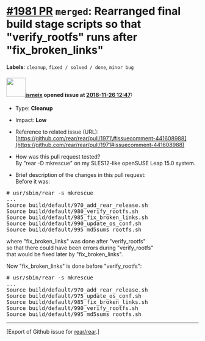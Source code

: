 [\#1981 PR](https://github.com/rear/rear/pull/1981) `merged`: Rearranged final build stage scripts so that "verify\_rootfs" runs after "fix\_broken\_links"
===========================================================================================================================================================

**Labels**: `cleanup`, `fixed / solved / done`, `minor bug`

#### <img src="https://avatars.githubusercontent.com/u/1788608?u=925fc54e2ce01551392622446ece427f51e2f0ce&v=4" width="50">[jsmeix](https://github.com/jsmeix) opened issue at [2018-11-26 12:47](https://github.com/rear/rear/pull/1981):

-   Type: **Cleanup**

-   Impact: **Low**

-   Reference to related issue (URL):  
    [https://github.com/rear/rear/pull/1971\#issuecomment-441608988](https://github.com/rear/rear/pull/1971#issuecomment-441608988)

-   How was this pull request tested?  
    By "rear -D mkrescue" on my SLES12-like openSUSE Leap 15.0 system.

-   Brief description of the changes in this pull request:  
    Before it was:

<pre>
# usr/sbin/rear -s mkrescue
...
Source build/default/970_add_rear_release.sh
Source build/default/980_verify_rootfs.sh
Source build/default/985_fix_broken_links.sh
Source build/default/990_update_os_conf.sh
Source build/default/995_md5sums_rootfs.sh
</pre>

where "fix\_broken\_links" was done after "verify\_rootfs"  
so that there could have been errors during "verify\_rootfs"  
that would be fixed later by "fix\_broken\_links".

Now "fix\_broken\_links" is done before "verify\_rootfs":

<pre>
# usr/sbin/rear -s mkrescue
...
Source build/default/970_add_rear_release.sh
Source build/default/975_update_os_conf.sh
Source build/default/985_fix_broken_links.sh
Source build/default/990_verify_rootfs.sh
Source build/default/995_md5sums_rootfs.sh
</pre>

------------------------------------------------------------------------

\[Export of Github issue for
[rear/rear](https://github.com/rear/rear).\]
